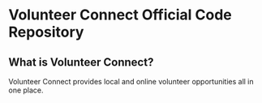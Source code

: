# Volunteer Connect Official Code Repository

## What is Volunteer Connect?
Volunteer Connect provides local and online volunteer opportunities all in one place. 

